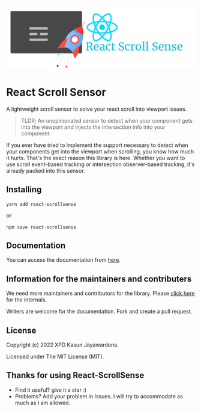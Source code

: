  <img src="./icon.png" width="800px" >

# React Scroll Sensor

A lightweight scroll sensor to solve your react scroll into viewport issues.

 > TLDR; An unopinionated sensor to detect when your component gets into the viewport and injects the intersection info into your component.

 If you ever have tried to implement the support necessary to detect when your components get into the viewport when scrolling, you know how much it hurts. That's the exact reason this library is here.
 Whether you want to use scroll event-based tracking or intersection observer-based tracking, it's already packed into this sensor.

## Installing


```console
yarn add react-scrollsense
 ```

 or

```shell
npm save react-scrollsense
 ```

## Documentation 

You can access the documentation from [here](https://xpd-kasun.github.io/react-scrollsense).

## Information for the maintainers and contributers

We need more maintainers and contributors for the library. Please [click here](dev.md) for the internals.

Writers are welcome for the documentation. Fork and create a pull request.

## License

 Copyright (c) 2022 XPD Kasun Jayawardena.

 Licensed under The MIT License (MIT).

## Thanks for using React-ScrollSense

* Find it useful? give it a star :)
* Problems? Add your problem in Issues. I will try to accommodate as much as I am allowed.

